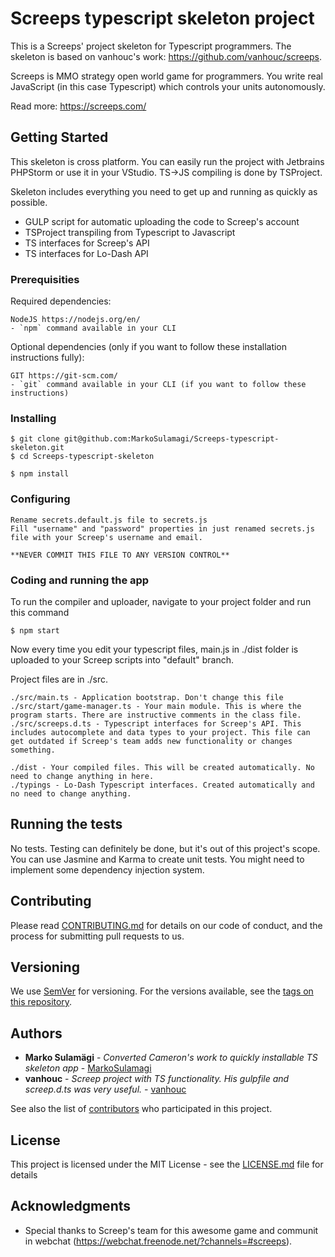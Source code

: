 # Screeps typescript skeleton project

This is a Screeps' project skeleton for Typescript programmers. The skeleton is based on vanhouc's work: https://github.com/vanhouc/screeps. 

Screeps is MMO strategy open world game for programmers. You write real JavaScript (in this case Typescript) which controls your units autonomously.

Read more: https://screeps.com/

## Getting Started

This skeleton is cross platform. You can easily run the project with Jetbrains PHPStorm or use it in your VStudio. TS->JS compiling is done by TSProject.

Skeleton includes everything you need to get up and running as quickly as possible. 

* GULP script for automatic uploading the code to Screep's account
* TSProject transpiling from Typescript to Javascript
* TS interfaces for Screep's API
* TS interfaces for Lo-Dash API

### Prerequisities

Required dependencies:

```
NodeJS https://nodejs.org/en/
- `npm` command available in your CLI
```

Optional dependencies (only if you want to follow these installation instructions fully): 

```
GIT https://git-scm.com/
- `git` command available in your CLI (if you want to follow these instructions) 
```

### Installing

```
$ git clone git@github.com:MarkoSulamagi/Screeps-typescript-skeleton.git
$ cd Screeps-typescript-skeleton

$ npm install
```

### Configuring

```
Rename secrets.default.js file to secrets.js
Fill "username" and "password" properties in just renamed secrets.js file with your Screep's username and email. 

**NEVER COMMIT THIS FILE TO ANY VERSION CONTROL** 
```

### Coding and running the app

To run the compiler and uploader, navigate to your project folder and run this command

```
$ npm start
```

Now every time you edit your typescript files, main.js in ./dist folder is uploaded to your Screep scripts into "default" branch.

Project files are in ./src.

```
./src/main.ts - Application bootstrap. Don't change this file
./src/start/game-manager.ts - Your main module. This is where the program starts. There are instructive comments in the class file. 
./src/screeps.d.ts - Typescript interfaces for Screep's API. This includes autocomplete and data types to your project. This file can get outdated if Screep's team adds new functionality or changes something.

./dist - Your compiled files. This will be created automatically. No need to change anything in here.
./typings - Lo-Dash Typescript interfaces. Created automatically and no need to change anything.
```

## Running the tests

No tests. Testing can definitely be done, but it's out of this project's scope. 
You can use Jasmine and Karma to create unit tests. You might need to implement some dependency injection system. 

## Contributing

Please read [CONTRIBUTING.md](CONTRIBUTING.md) for details on our code of conduct, and the process for submitting pull requests to us.

## Versioning

We use [SemVer](http://semver.org/) for versioning. For the versions available, see the [tags on this repository](https://github.com/your/project/tags). 

## Authors

* **Marko Sulamägi** - *Converted Cameron's work to quickly installable TS skeleton app* - [MarkoSulamagi](https://github.com/MarkoSulamagi)
* **vanhouc** - *Screep project with TS functionality. His gulpfile and screep.d.ts was very useful.* - [vanhouc](https://github.com/vanhouc)

See also the list of [contributors](https://github.com/your/project/contributors) who participated in this project.

## License

This project is licensed under the MIT License - see the [LICENSE.md](LICENSE.md) file for details

## Acknowledgments

* Special thanks to Screep's team for this awesome game and communit in webchat (https://webchat.freenode.net/?channels=#screeps). 

